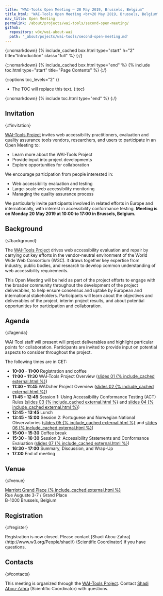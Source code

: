 ```yaml
---
title: "WAI-Tools Open Meeting — 20 May 2019, Brussels, Belgium"
title_html: "WAI-Tools Open Meeting <br>20 May 2019, Brussels, Belgium"
nav_title: Open Meeting
permalink: /about/projects/wai-tools/second-open-meeting/
github:
  repository: w3c/wai-about-wai
  path: '_about/pojects/wai-tools/second-open-meeting.md'
---
```


{::nomarkdown}
{% include_cached box.html type="start" h="2" title="Introduction" class="full" %}
{:/}

{::nomarkdown}
{% include_cached box.html type="end" %}
{% include toc.html type="start" title="Page Contents" %}
{:/}

{::options toc_levels="2" /}

-   The TOC will replace this text.
{:toc}


{::nomarkdown}
{% include toc.html type="end" %}
{:/}

## Invitation
{:#invitation}

[WAI-Tools Project](/about/projects/wai-tools/) invites web accessibility practitioners, evaluation and quality assurance tools vendors, researchers, and users to participate in an Open Meeting to:

-   Learn more about the WAI-Tools Project
-   Provide input into project developments
-   Explore opportunities for collaboration

We encourage participation from people interested in:

-   Web accessibility evaluation and testing
-   Large-scale web accessibility monitoring
-   Managing the quality assurance process

We particularly invite participants involved in related efforts in Europe and internationally, with interest in accessibility conformance testing. **Meeting is on Monday 20 May 2019 at 10:00 to 17:00 in Brussels, Belgium.**

## Background
{:#background}

The [WAI-Tools Project](/about/projects/wai-tools/) drives web accessibility evaluation and repair by carrying out key efforts in the vendor-neutral environment of the World Wide Web Consortium (W3C). It draws together key expertise from industry, public bodies, and research to develop common understanding of web accessibility requirements.

This Open Meeting will be held as part of the project efforts to engage with the broader community throughout the development of the project deliverables, to help ensure consensus and uptake by European and international stakeholders. Participants will learn about the objectives and deliverables of the project, interim project results, and about potential opportunities for participation and collaboration.

## Agenda
{:#agenda}

WAI-Tool staff will present will project deliverables and highlight particular points for collaboration. Participants are invited to provide input on potential aspects to consider throughout the project.

The following times are in CET:

-   **10:00 - 11:00** Registration and coffee
-   **11:00 - 11:30** WAI-Tools Project Overview ([slides 01 {% include_cached external.html %}](https://www.w3.org/WAI/Tools/slides/meeting2/01%20WAI-Tools%20Project%20Overview.pptx))
-   **11:30 - 11:45** WADcher Project Overview ([slides 02 {% include_cached external.html %}](https://www.w3.org/WAI/Tools/slides/meeting2/02%20WADcher%20Project%20Overview.pptx))
-   **11:45 - 12:45** Session 1: Using Accessibility Conformance Testing (ACT) Rules ([slides 03 {% include_cached external.html %}](https://www.w3.org/WAI/Tools/slides/meeting2/03%20ACT%20Rules%20Overview.pptx) and  [slides 04 {% include_cached external.html %}](https://www.w3.org/WAI/Tools/slides/meeting2/04%20ACT%20Rules%20in%20Practice.pptx))
-   **12:45 - 13:45** Lunch
-   **13:45 - 15:00** Session 2: Portuguese and Norwegian National Observatories ([slides 05 {% include_cached external.html %}](https://www.w3.org/WAI/Tools/slides/meeting2/05%20PT%20Observatory.pptx) and [slides 06 {% include_cached external.html %}](https://www.w3.org/WAI/Tools/slides/meeting2/06%20NO%20Observatory.pptx))
-   **15:00 - 15:30** Coffee break
-   **15:30 - 16:30** Session 3: Accessibility Statements and Conformance Evaluation ([slides 07 {% include_cached external.html %}](https://www.w3.org/WAI/Tools/slides/meeting2/07%20Support%20Tools.pptx))
-   **16:30 - 17:00** Summary, Discussion, and Wrap-Up
-   **17:00** End of meeting

## Venue
{:#venue}

[Marriott Grand Place {% include_cached external.html %}](https://www.marriott.com/hotels/travel/brudt-brussels-marriott-hotel-grand-place/)<br>
Rue Auguste 3-7 / Grand Place<br>
B-1000 Brussels, Belgium

## Registration
{:#register}

<!--// Participation is free, but spaces are limited. **[Registration until 3 May 2019 is required](https://www.w3.org/2002/09/wbs/1/WAI-Tools_meeting2/)** and will be confirmed. //-->Registration is now closed. Please contact [Shadi Abou-Zahra](http://www.w3.org/People/shadi/) (Scientific Coordinator) if you have questions.

## Contacts
{:#contacts}

This meeting is organized through the [WAI-Tools Project](/about/projects/wai-tools/). Contact [Shadi Abou-Zahra](http://www.w3.org/People/shadi/) (Scientific Coordinator) with questions.
